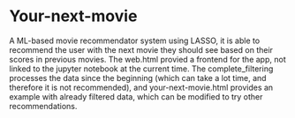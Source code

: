 # Your-next-movie

A ML-based movie recommendator system using LASSO, it is able to recommend the user with the next movie they should see based on their scores in previous movies. The web.html provied a frontend for the app, not linked to the jupyter notebook at the current time. The complete_filtering processes the data since the beginning (which can take a lot time, and therefore it is not recommended), and your-next-movie.html provides an example with already filtered data, which can be modified to try other recommendations.
